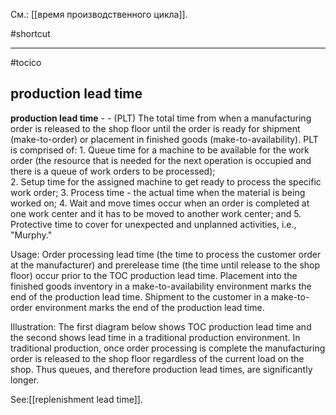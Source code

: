 См.: [[время производственного цикла]].

#shortcut




<hr/>

#tocico

## production lead time

<b>production lead time</b> -  - (PLT) The total time from when a manufacturing order is released to the shop floor until the order is ready for shipment (make-to-order) or placement in finished goods (make-to-availability).  PLT is comprised of: 1.  Queue time for a machine to be available for the work order (the resource that is needed for the next 
operation is occupied and there is a queue of work orders to be processed);  
2.  Setup time for the assigned machine to get ready to process the specific work order;  3.  Process time - the actual time when the material is being worked on; 4.  Wait and move times occur when an order is completed at one work center and it has to be moved to 
another work center; and 
5.  Protective time to cover for unexpected and unplanned activities, i.e., "Murphy." 


Usage: Order processing lead time (the time to process the customer order at the manufacturer) and prerelease time (the time until release to the shop floor) occur prior to the TOC production lead time.  Placement into the finished goods inventory in a make-to-availability environment marks the end of the production lead time.  Shipment to the customer in a make-to-order environment marks the end of the production lead time.


Illustration:  The first diagram below shows TOC production lead time and the second shows lead time in a traditional production environment.  In traditional production, once order processing is complete the manufacturing order is released to the shop floor regardless of the current load on the shop.  Thus queues, and therefore production lead times, are significantly longer. 


 



See:[[replenishment lead time]].
